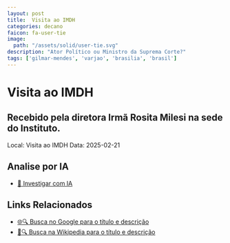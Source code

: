 ```yaml
---
layout: post
title:  Visita ao IMDH
categories: decano
faicon: fa-user-tie
image:
  path: "/assets/solid/user-tie.svg"
description: "Ator Político ou Ministro da Suprema Corte?"
tags: ['gilmar-mendes', 'varjao', 'brasilia', 'brasil']
---
```


# Visita ao IMDH
## Recebido pela diretora Irmã Rosita Milesi na sede do Instituto.
Local: Visita ao IMDH
Data: 2025-02-21

## Analise por IA
- [🤖 Investigar com IA](https://www.perplexity.ai/search?q=%22Gilmar%20Mendes%22%20%2B%20Visita%20ao%20IMDH%20Recebido%20pela%20diretora%20Irm%C3%A3%20Rosita%20Milesi%20na%20sede%20do%20Instituto.%20Varj%C3%A3o%2C%20Bras%C3%ADlia%2C%20Brasil)

## Links Relacionados
- [🌐🔍 Busca no Google para o título e descrição](https://www.google.com/search?q=%22Gilmar%20Mendes%22%20%2B%20Visita%20ao%20IMDH%20Recebido%20pela%20diretora%20Irm%C3%A3%20Rosita%20Milesi%20na%20sede%20do%20Instituto.%20Varj%C3%A3o%2C%20Bras%C3%ADlia%2C%20Brasil)
- [📖🔍 Busca na Wikipedia para o título e descrição](https://pt.wikipedia.org/w/index.php?search=%22Gilmar%20Mendes%22%20%2B%20Visita%20ao%20IMDH%20Recebido%20pela%20diretora%20Irm%C3%A3%20Rosita%20Milesi%20na%20sede%20do%20Instituto.%20Varj%C3%A3o%2C%20Bras%C3%ADlia%2C%20Brasil)


